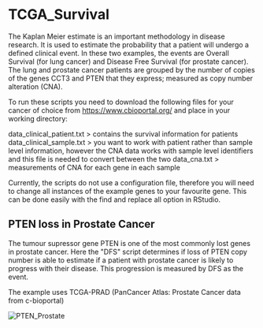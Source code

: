 # TCGA_Survival

The Kaplan Meier estimate is an important methodology in disease research. It is used to estimate the probability that a patient will undergo a defined clinical event. In these two examples, the events are Overall Survival (for lung cancer) and Disease Free Survival (for prostate cancer). The lung and prostate cancer patients are grouped by the number of copies of the genes CCT3 and PTEN that they express; measured as copy number alteration (CNA).

To run these scripts you need to download the following files for your cancer of choice from https://www.cbioportal.org/ and place in your working directory:

data_clinical_patient.txt > contains the survival information for patients
data_clinical_sample.txt  > you want to work with patient rather than sample level information, however the CNA data works with sample level identifiers                               and this file is needed to convert between the two
data_cna.txt              > measurements of CNA for each gene in each sample

Currently, the scripts do not use a configuration file, therefore you will need to change all instances of the example genes to your favourite gene. This can be done easily with the find and replace all option in RStudio.

## PTEN loss in Prostate Cancer

The tumour supressor gene PTEN is one of the most commonly lost genes in prostate cancer. Here the "DFS" script determines if loss of PTEN copy number is able to estimate if a patient with prostate cancer is likely to progress with their disease. This progression is measured by DFS as the event.

The example uses TCGA-PRAD (PanCancer Atlas: Prostate Cancer data from c-bioportal)

![PTEN_Prostate](https://user-images.githubusercontent.com/18528125/173326883-d38594b8-9ef1-4f4a-9aa3-4712eb550af6.png)
